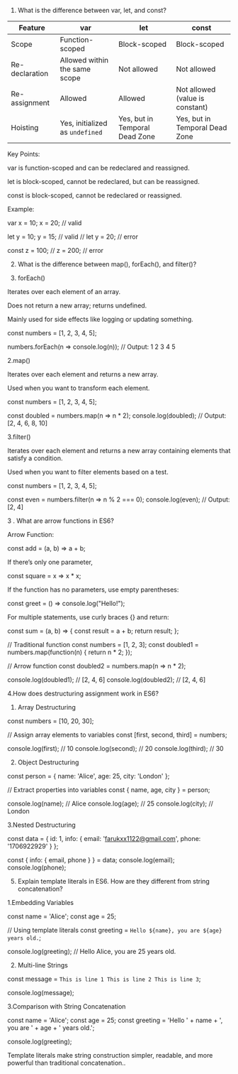 1. What is the difference between var, let, and const?

| Feature        | var                             | let                            | const                           |
| -------------- | ------------------------------- | ------------------------------ | ------------------------------- |
| Scope          | Function-scoped                 | Block-scoped                   | Block-scoped                    |
| Re-declaration | Allowed within the same scope   | Not allowed                    | Not allowed                     |
| Re-assignment  | Allowed                         | Allowed                        | Not allowed (value is constant) |
| Hoisting       | Yes, initialized as `undefined` | Yes, but in Temporal Dead Zone | Yes, but in Temporal Dead Zone  |

Key Points:

var is function-scoped and can be redeclared and reassigned.

let is block-scoped, cannot be redeclared, but can be reassigned.

const is block-scoped, cannot be redeclared or reassigned.

Example:

var x = 10;
x = 20; // valid

let y = 10;
y = 15; // valid
// let y = 20; // error

const z = 100;
// z = 200; // error

2. What is the difference between map(), forEach(), and filter()?

1. forEach()

Iterates over each element of an array.

Does not return a new array; returns undefined.

Mainly used for side effects like logging or updating something.

const numbers = [1, 2, 3, 4, 5];

numbers.forEach(n => console.log(n));
// Output: 1 2 3 4 5

2.map()

Iterates over each element and returns a new array.

Used when you want to transform each element.

const numbers = [1, 2, 3, 4, 5];

const doubled = numbers.map(n => n \* 2);
console.log(doubled);
// Output: [2, 4, 6, 8, 10]

3.filter()

Iterates over each element and returns a new array containing elements that satisfy a condition.

Used when you want to filter elements based on a test.

const numbers = [1, 2, 3, 4, 5];

const even = numbers.filter(n => n % 2 === 0);
console.log(even);
// Output: [2, 4]

3 . What are arrow functions in ES6?

Arrow Function:

const add = (a, b) => a + b;

If there’s only one parameter,

const square = x => x \* x;

If the function has no parameters, use empty parentheses:

const greet = () => console.log("Hello!");

For multiple statements, use curly braces {} and return:

const sum = (a, b) => {
const result = a + b;
return result;
};

// Traditional function
const numbers = [1, 2, 3];
const doubled1 = numbers.map(function(n) {
return n \* 2;
});

// Arrow function
const doubled2 = numbers.map(n => n \* 2);

console.log(doubled1); // [2, 4, 6]
console.log(doubled2); // [2, 4, 6]

4.How does destructuring assignment work in ES6?

1. Array Destructuring

const numbers = [10, 20, 30];

// Assign array elements to variables
const [first, second, third] = numbers;

console.log(first); // 10
console.log(second); // 20
console.log(third); // 30

2. Object Destructuring

const person = {
name: 'Alice',
age: 25,
city: 'London'
};

// Extract properties into variables
const { name, age, city } = person;

console.log(name); // Alice
console.log(age); // 25
console.log(city); // London

3.Nested Destructuring

const data = {
id: 1,
info: {
email: 'farukxx1122@gmail.com',
phone: '1706922929'
}
};

const { info: { email, phone } } = data;
console.log(email);
console.log(phone);

5. Explain template literals in ES6. How are they different from string concatenation?

1.Embedding Variables

const name = 'Alice';
const age = 25;

// Using template literals
const greeting = `Hello ${name}, you are ${age} years old.`;

console.log(greeting); // Hello Alice, you are 25 years old.

2. Multi-line Strings

const message = `This is line 1
This is line 2
This is line 3`;

console.log(message);

3.Comparison with String Concatenation

const name = 'Alice';
const age = 25;
const greeting = 'Hello ' + name + ', you are ' + age + ' years old.';

console.log(greeting);

Template literals make string construction simpler, readable, and more powerful than traditional concatenation..
